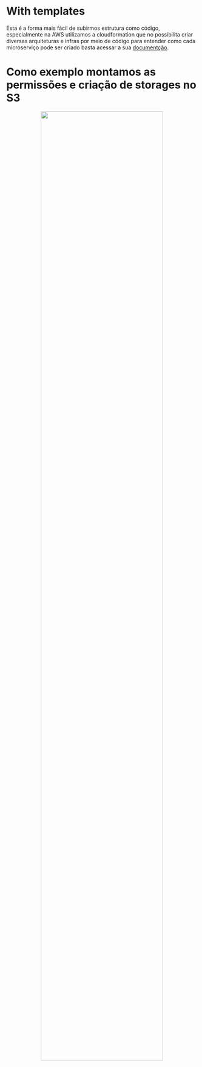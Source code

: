 # With templates

Esta é a forma mais fácil de subirmos estrutura como código, especialmente na AWS utilizamos a cloudformation que no possibilita criar diversas arquiteturas e infras por meio de código para entender como cada microserviço pode ser criado basta acessar a sua [documentção](https://docs.aws.amazon.com/AWSCloudFormation/latest/UserGuide/Welcome.html).

# Como exemplo montamos as permissões e criação de storages no S3

<center><img width="80%" src="https://raw.githubusercontent.com/Tiao553/Bootcamp_EngDados/infra_with_template/test/arqueotipo.png"></center>